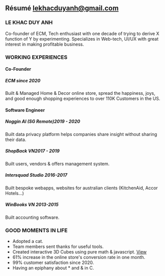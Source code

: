 ## Résumé <span class="contact">[lekhacduyanh@gmail.com](mailto:lekhacduyanh@gmail.com)</span>

### LE KHAC DUY ANH

Co-founder of ECM, Tech enthusiast with one decade of trying to derive X function of Y by experimenting.
Specializes in Web-tech, UI/UX with great interest in making profitable business.

### WORKING EXPERIENCES

#### Co-Founder
##### ECM <span class="time">since 2020</span>
Built & Managed Home & Decor online store, spread the happiness, joys, and good enough shopping experiences to over 110K Customers in the US.

#### Software Engineer
##### Noggin AI (SG Remote)<span class="time">2019 - 2020</span>
Built data privacy platform helps companies share insight without sharing their data.

##### ShopBack VN<span class="time">2017 - 2019</span>
Built users, vendors & offers management system.

##### Intersquad Studio <span class="time">2016-2017</span>
Built bespoke webapps, websites for australian clients (KitchenAid, Accor Hotels...)

##### WinBooks VN <span class="time">2013-2015</span>
Built accounting software.

### GOOD MOMENTS IN LIFE

- Adopted a cat.
- Team members sent thanks for useful tools.
- Created interactive 3D Cubes using pure math & javascript. [View](https://0xlkda.github.io/notes/latest/3d.html) 
- 61% increase in the online store's conversion rate in one month.
- 99% customer satisfaction since 2020.
- Having an epiphany about * and & in C.
